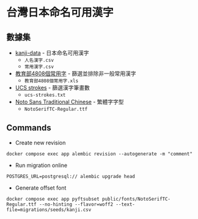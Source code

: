 # 台灣日本命名可用漢字

## 數據集

- [kanji-data](https://github.com/mimneko/kanji-data) - 日本命名可用漢字
  - `人名漢字.csv`
  - `常用漢字.csv`
- [教育部4808個常用字](https://ws.moe.edu.tw/001/Upload/6/relfile/7856/42276/31104e65-ead1-4320-b6c6-d0f444296a7e.pdf) - 篩選並排除非一般常用漢字
  - `教育部4808個常用字.xls`
- [UCS strokes](https://github.com/cjkvi/cjkvi-ids/) - 篩選漢字筆畫數
  - `ucs-strokes.txt`
- [Noto Sans Traditional Chinese](https://fonts.google.com/noto/specimen/Noto+Sans+TC) - 繁體字字型
  - `NotoSerifTC-Regular.ttf`

## Commands

- Create new revision

```shell
docker compose exec app alembic revision --autogenerate -m "comment"
```

- Run migration online

```shell
POSTGRES_URL=postgresql:// alembic upgrade head
```

- Generate offset font

```shell
docker compose exec app pyftsubset public/fonts/NotoSerifTC-Regular.ttf --no-hinting --flavor=woff2 --text-file=migrations/seeds/kanji.csv
```